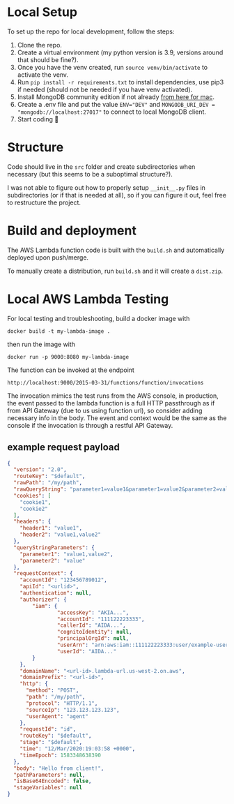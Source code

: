 # Local Setup

To set up the repo for local development, follow the steps:

1. Clone the repo.
2. Create a virtual environment (my python version is 3.9, versions around that should be fine?).
3. Once you have the venv created, run `source venv/bin/activate` to activate the venv.
4. Run `pip install -r requirements.txt` to install dependencies, use pip3 if needed (should not be needed if you have
   venv activated).
5. Install MongoDB community edition if not
   already [from here for mac](https://www.mongodb.com/docs/manual/tutorial/install-mongodb-on-os-x/
   ).
6. Create a .env file and put the value `ENV="DEV"` and `MONGODB_URI_DEV = "mongodb://localhost:27017"` to connect to
   local MongoDB client.
7. Start coding 🚀

# Structure

Code should live in the `src` folder and create subdirectories when necessary (but this seems to be a suboptimal
structure?).

I was not able to figure out how to properly setup `__init__.py` files in subdirectories (or if that is needed at all),
so if you can figure it out, feel free to restructure the project.

# Build and deployment

The AWS Lambda function code is built with the `build.sh` and automatically deployed upon push/merge.

To manually create a distribution, run `build.sh` and it will create a `dist.zip`.

# Local AWS Lambda Testing

For local testing and troubleshooting, build a docker image with

`docker build -t my-lambda-image .`

then run the image with

`docker run -p 9000:8080 my-lambda-image`

The function can be invoked at the endpoint

`http://localhost:9000/2015-03-31/functions/function/invocations`

The invocation mimics the test runs from the AWS console, in production, the event passed to the lambda function is a
full HTTP passthrough as if from API Gateway (due to us using function url), so consider adding necessary info in the
body. The event and context would be the same as the console if the invocation is through a restful API Gateway.

## example request payload

```json
{
  "version": "2.0",
  "routeKey": "$default",
  "rawPath": "/my/path",
  "rawQueryString": "parameter1=value1&parameter1=value2&parameter2=value",
  "cookies": [
    "cookie1",
    "cookie2"
  ],
  "headers": {
    "header1": "value1",
    "header2": "value1,value2"
  },
  "queryStringParameters": {
    "parameter1": "value1,value2",
    "parameter2": "value"
  },
  "requestContext": {
    "accountId": "123456789012",
    "apiId": "<urlid>",
    "authentication": null,
    "authorizer": {
        "iam": {
                "accessKey": "AKIA...",
                "accountId": "111122223333",
                "callerId": "AIDA...",
                "cognitoIdentity": null,
                "principalOrgId": null,
                "userArn": "arn:aws:iam::111122223333:user/example-user",
                "userId": "AIDA..."
        }
    },
    "domainName": "<url-id>.lambda-url.us-west-2.on.aws",
    "domainPrefix": "<url-id>",
    "http": {
      "method": "POST",
      "path": "/my/path",
      "protocol": "HTTP/1.1",
      "sourceIp": "123.123.123.123",
      "userAgent": "agent"
    },
    "requestId": "id",
    "routeKey": "$default",
    "stage": "$default",
    "time": "12/Mar/2020:19:03:58 +0000",
    "timeEpoch": 1583348638390
  },
  "body": "Hello from client!",
  "pathParameters": null,
  "isBase64Encoded": false,
  "stageVariables": null
}